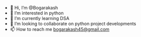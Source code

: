 - 👋 Hi, I’m @Bogarakash
- 👀 I’m interested in python
- 🌱 I’m currently learning DSA
- 💞️ I’m looking to collaborate on python project developments
- 📫 How to reach me bogarakash45@gmail.com


<!---
Bogarakash/Bogarakash is a ✨ special ✨ repository because its `README.md` (this file) appears on your GitHub profile.
You can click the Preview link to take a look at your changes.
--->
